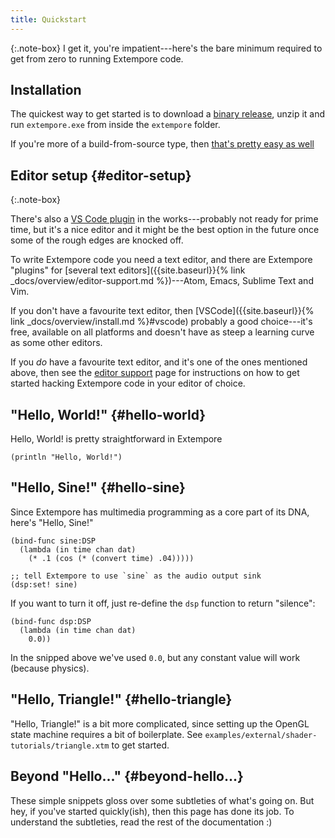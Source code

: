 ```yaml
---
title: Quickstart
---
```


{:.note-box}
I get it, you're impatient---here's the bare minimum required to get
from zero to running Extempore code.

## Installation

The quickest way to get started is to download a [binary
release](https://github.com/digego/extempore/releases), unzip it and run
`extempore.exe` from inside the `extempore` folder.

If you're more of a build-from-source type, then [that's pretty easy as
well]({{site.baseurl}}/docs/overview/install/#build-from-source)

## Editor setup {#editor-setup}

{:.note-box}

There's also a [VS Code
plugin](https://github.com/extemporelang/extempore4vscode) in the
works---probably not ready for prime time, but it's a nice editor and it might
be the best option in the future once some of the rough edges are knocked off.

To write Extempore code you need a text editor, and there are Extempore
"plugins" for [several text editors]({{site.baseurl}}{% link
_docs/overview/editor-support.md %})---Atom, Emacs, Sublime Text and Vim.

If you don't have a favourite text editor, then [VSCode]({{site.baseurl}}{% link
_docs/overview/install.md %}#vscode) probably a good choice---it's free,
available on all platforms and doesn't have as steep a learning curve as some
other editors.

If you *do* have a favourite text editor, and it's one of the ones mentioned
above, then see the [editor
support]({{site.baseurl}}/docs/overview/editor-support/) page for instructions
on how to get started hacking Extempore code in your editor of choice.

## "Hello, World!" {#hello-world}

Hello, World! is pretty straightforward in Extempore

~~~~ sourceCode
(println "Hello, World!")
~~~~

## "Hello, Sine!" {#hello-sine}

Since Extempore has multimedia programming as a core part of its DNA,
here's "Hello, Sine!"

~~~~ sourceCode
(bind-func sine:DSP
  (lambda (in time chan dat)
    (* .1 (cos (* (convert time) .04)))))

;; tell Extempore to use `sine` as the audio output sink
(dsp:set! sine)
~~~~

If you want to turn it off, just re-define the `dsp` function to return
"silence":

```
(bind-func dsp:DSP
  (lambda (in time chan dat)
    0.0))
```

In the snipped above we've used `0.0`, but any constant value will work (because
physics).

## "Hello, Triangle!" {#hello-triangle}

"Hello, Triangle!" is a bit more complicated, since setting up the
OpenGL state machine requires a bit of boilerplate. See
`examples/external/shader-tutorials/triangle.xtm` to get started.

## Beyond "Hello..." {#beyond-hello...}

These simple snippets gloss over some subtleties of what's going on. But
hey, if you've started quickly(ish), then this page has done its job. To
understand the subtleties, read the rest of the documentation :)
